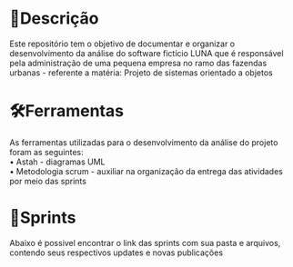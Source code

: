 #  📌**Descrição**
Este repositório tem o objetivo de documentar e organizar o desenvolvimento da análise do software fictício LUNA que é responsável pela administração de uma pequena empresa no ramo das fazendas urbanas - referente a matéria: Projeto de sistemas orientado a objetos

#  🛠️**Ferramentas**
As ferramentas utilizadas para o desenvolvimento da análise do projeto foram as seguintes:<br>
• Astah - diagramas UML<br>
• Metodologia scrum - auxiliar na organização da entrega das atividades por meio das sprints

# 📆**Sprints**
Abaixo é possivel encontrar o link das sprints com sua pasta e arquivos, contendo seus respectivos updates e novas publicações








